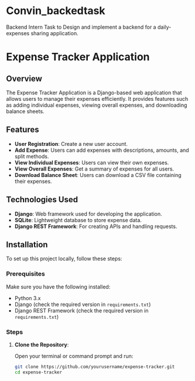 # Convin_backedtask
Backend Intern Task to Design and implement a backend for a daily-expenses sharing application.


# Expense Tracker Application

## Overview

The Expense Tracker Application is a Django-based web application that allows users to manage their expenses efficiently. It provides features such as adding individual expenses, viewing overall expenses, and downloading balance sheets.

## Features

- **User Registration**: Create a new user account.
- **Add Expense**: Users can add expenses with descriptions, amounts, and split methods.
- **View Individual Expenses**: Users can view their own expenses.
- **View Overall Expenses**: Get a summary of expenses for all users.
- **Download Balance Sheet**: Users can download a CSV file containing their expenses.

## Technologies Used

- **Django**: Web framework used for developing the application.
- **SQLite**: Lightweight database to store expense data.
- **Django REST Framework**: For creating APIs and handling requests.

## Installation

To set up this project locally, follow these steps:

### Prerequisites

Make sure you have the following installed:

- Python 3.x
- Django (check the required version in `requirements.txt`)
- Django REST Framework (check the required version in `requirements.txt`)

### Steps

1. **Clone the Repository**:

   Open your terminal or command prompt and run:

   ```bash
   git clone https://github.com/yourusername/expense-tracker.git
   cd expense-tracker
